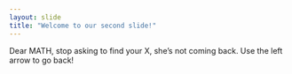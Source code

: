 ```yaml
---
layout: slide
title: "Welcome to our second slide!"
---
```

Dear MATH, stop asking to find your X, she’s not coming back.
Use the left arrow to go back!
